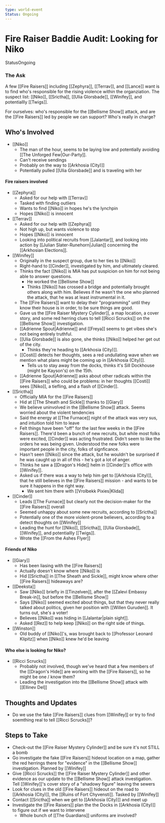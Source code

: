 ```yaml
---
type: world-event
Status: Ongoing
---
```


# Fire Raiser Baddie Audit: Looking for Niko
<span class="dataview inline-field"><span class="inline-field-key">Status</span><span class="inline-field-value">Ongoing</span></span>

### The Ask
A few [[Fire Raisers]] including [[Zephyra]], [[Terrav]], and [[Lance]] want is to find who's responsible for  the rising violence within the organziation. The suspect list: [[Niko]], [[Srictha]],  [[Ulia Glorsbade]],  [[Winifey]], and potentiallly [[Twigs]].

For ourselves: who's responsible for the [[Bellisme Show]] attack, and are the [[Fire Raisers]] led by people we can support? Who's really in charge?

## Who's Involved
* [[Niko]]
	* The man of the hour, seems to be laying low and potentially avoiding [[The Unforged Few|Our-Party]].
	* Can't receive sendings
	* Probably on the way to [[Arkhosia (City)]]
	* Potentially pulled [[Ulia Glorsbade]] and is traveling with her

#### Fire raisers involved 
* [[Zephyra]]
	* Asked for our help with [[Terrav]]
	* Tasked with finding outliers
	* Wants to find [[Niko]] in hopes he's the lynchpin 
	* Hopes [[Niko]] is innocent
* [[Terrav]]
	* Asked for our help with [[Zephyra]]
	* Not high up, but wants violence to stop
	* Hopes [[Niko]] is innocent
	* Looking into political recruits from [[Jalantar]], and looking into action by [[Julian Slater-Runehorn|Julian]] concerning the [[Arkhosian Elections]]. 
* [[Winifey]]
	* Originally in the suspect group, due to her ties to [[Niko]]
	* Right-hand to [[Cinder]], investigated by him, and ultimately cleared. 
	* Thinks the fact [[Niko]] is MIA has put suspicion on him for not being able to answer questions.
		* He worked the [[Bellisme Show]]
		* Thinks [[Niko]] has crossed a bridge and potentially brought others along with him. Believes if he wasn't the one who planned the attack, that he was at least instrumental in it. 
	* The [[Fire Raisers]] want to delay their "programming" until they know their house is in order, to be sure things are good. 
	* Gave us the [[Fire Raiser Mystery Cylinder]], a map location, a cover story, and some red herring clues to tell [[Ricci Scrucks]] on the [[Bellisme Show]] investigation.
	* [[Adrienne Spout|Adrienne]] and [[Freya]] seems to get vibes she's not being entirely truthful.
	* [[Ulia Glorsbade]] is also gone, she thinks [[Niko]] helped her get out of the city. 
		* Thinks they're heading to [[Arkhosia (City)]]. 
	* [[Costi]] detects her thoughts, sees a red undullating wave when we mention what plans might be coming up in [[Arkhosia (City)]].
		* Tells us to stay away from the docks, thinks it's Sill Dockhouse (might be Kayson's) on the 15th.
	* [[Adrienne Spout|Adrienne]] asks about other radicals within the [[Fire Raisers]] who could be problems: in her thoughts [[Costi]] sees [[Niko]], a tiefling, and a flash of [[Cinder]]. 
* [[Srictha]]
	* Officially MIA for the [[Fire Raisers]]
	* Hid at [[The Sheath and Sickle]] thanks to [[Giary]]
	* We believe uninvolved in the [[Bellisme Show]] attack. Seems worried about the violent tendencies
	* Said the energy at [[The Furnace]] night of the attack was very sus, and intuition told him to leave
	* Felt things have been "off" for the last few weeks in the [[Fire Raisers]]. There'd been a bunch of new recruits, but while most folks were excited, [[Cinder]] was acting frustrated. Didn't seem to like the orders he was being given. Understood the new folks were important people in the city, folks of signficance. 
	* Hasn't seen [[Niko]] since the attack, but he wouldn't be surprised if he was caught up in all of this - he's got a lot of anger. 
	* Thinks he saw a [[Dragon's Hide]] helm in [[Cinder]]'s office with [[Winifey]]. 
	* Asked us if there was a way to help him get to [[Arkhosia (City)]], that he still believes in the [[Fire Raisers]] mission - and wants to be sure it happens in the right way. 
		* We sent him there with [[Vrolbekk Pixies|Klida]]
* [[Cinder]]
	* Leads [[The Furnace]] but clearly not the decision-maker for the [[Fire Raisers]] overall
	* Seemed unhappy about some new recruits, according to [[Srictha]]
	* Potentially one of the more violent-prone believers, according to a detect thoughts on [[Winifey]]
	* Leading the hunt for [[Niko]], [[Srictha]],  [[Ulia Glorsbade]],  [[Winifey]], and potentiallly [[Twigs]].
	* Wrote the [[From the Ashes Flyer]]

#### Friends of Niko
* [[Giary]]
	* Has been liasing with the [[Fire Raisers]]
	* Actually doesn't know where [[Niko]] is
	* Hid [[Srictha]] in [[The Sheath and Sickle]], might know where other [[Fire Raisers]] hideaways are? 
* [[Deeksta]]
	* Saw [[Niko]] briefly in [[Tinzelven]], after the [[Zalevi Embassy Break-in]], but before the [[Bellisme Show]]  
	* Says [[Niko]] seemed excited about things, but that they never really talked about politics, given her position with [[Willen Guruden]]. It turns out, she's a voter! 
	* Believes [[Niko]] was hiding in [[Jalantar|plain sight]]. 
	* Asked [[Rez]] to help keep [[Niko]] on the right side of things. 
* [[Winston]]
	* Old buddy of [[Niko]]'s, was brought back to [[Professor Leonard Klipitz]] when [[Niko]] knew he'd be leaving

#### Who else is looking for Niko?
* [[Ricci Scrucks]]
	* Probably not involved, though we've heard that a few members of the [[Dragon's Hide]] are working with the [[Fire Raisers]], so he might be one / know them?
	* Leading the investigation into the [[Bellisme Show]] attack with [[Ellinev Del]]


## Thoughts and Updates
* Do we use the fake [[Fire Raisers]] clues from [[Winifey]] or try to find soemthing real to tell [[Ricci Scrucks]]?

## Steps to Take
* Check-out the [[Fire Raiser Mystery Cylinder]] and be sure it's not STILL a bomb
* Go investigate the fake [[Fire Raisers]] hideout location on a map, gather the red herrings there for "evidence" in the [[Bellisme Show]] investigation. Planned by [[Winifey]]
* Give [[Ricci Scrucks]] the [[Fire Raiser Mystery Cylinder]] and other evidence as our update to the [[Bellisme Show]] attack investigation. Tell [[Winifey]]'s cover story of a "shadowy figure" leaving the sewers
* Look for clues in the old [[Fire Raisers]] hideout on the road to [[Arkhosia (City)]], the [[Ruins of Fort Chyvensti]]. Tasked by [[Winifey]]
* Contact [[Srictha]] when we get to [[Arkhosia (City)]] and meet up
* Investigate the [[Fire Raisers]] plan the the Docks in [[Arkhosia (City)]] to figure out if we want to intervene
	* Whole bunch of [[The Guardians]] uniforms are involved? 
